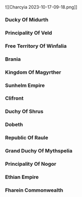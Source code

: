 ![[Charcyia 2023-10-17-09-18.png]]
### Ducky Of Midurth
### Principality Of Veld
### Free Territory Of Winfalia
### Brania
### Kingdom Of Magyrther
### Sunhelm Empire
### Clifront
### Duchy Of Shrus
### Dobeth
### Republic Of Raule
### Grand Duchy Of Mythspelia
### Principality Of Nogor
### Ethian Empire
### Fharein Commonwealth
